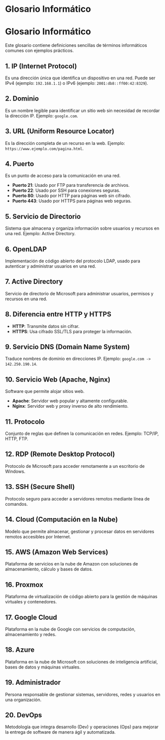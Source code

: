 # Glosario Informático
# Glosario Informático

Este glosario contiene definiciones sencillas de términos informáticos comunes con ejemplos prácticos.

## 1. IP (Internet Protocol)
Es una dirección única que identifica un dispositivo en una red. Puede ser IPv4 (ejemplo: `192.168.1.1`) o IPv6 (ejemplo: `2001:db8::ff00:42:8329`).

## 2. Dominio
Es un nombre legible para identificar un sitio web sin necesidad de recordar la dirección IP. Ejemplo: `google.com`.

## 3. URL (Uniform Resource Locator)
Es la dirección completa de un recurso en la web. Ejemplo: `https://www.ejemplo.com/pagina.html`.

## 4. Puerto
Es un punto de acceso para la comunicación en una red.
- **Puerto 21**: Usado por FTP para transferencia de archivos.
- **Puerto 22**: Usado por SSH para conexiones seguras.
- **Puerto 80**: Usado por HTTP para páginas web sin cifrado.
- **Puerto 443**: Usado por HTTPS para páginas web seguras.

## 5. Servicio de Directorio
Sistema que almacena y organiza información sobre usuarios y recursos en una red. Ejemplo: Active Directory.

## 6. OpenLDAP
Implementación de código abierto del protocolo LDAP, usado para autenticar y administrar usuarios en una red.

## 7. Active Directory
Servicio de directorio de Microsoft para administrar usuarios, permisos y recursos en una red.

## 8. Diferencia entre HTTP y HTTPS
- **HTTP**: Transmite datos sin cifrar.
- **HTTPS**: Usa cifrado SSL/TLS para proteger la información.

## 9. Servicio DNS (Domain Name System)
Traduce nombres de dominio en direcciones IP. Ejemplo: `google.com -> 142.250.190.14`.

## 10. Servicio Web (Apache, Nginx)
Software que permite alojar sitios web.
- **Apache**: Servidor web popular y altamente configurable.
- **Nginx**: Servidor web y proxy inverso de alto rendimiento.

## 11. Protocolo
Conjunto de reglas que definen la comunicación en redes. Ejemplo: TCP/IP, HTTP, FTP.

## 12. RDP (Remote Desktop Protocol)
Protocolo de Microsoft para acceder remotamente a un escritorio de Windows.

## 13. SSH (Secure Shell)
Protocolo seguro para acceder a servidores remotos mediante línea de comandos.

## 14. Cloud (Computación en la Nube)
Modelo que permite almacenar, gestionar y procesar datos en servidores remotos accesibles por Internet.

## 15. AWS (Amazon Web Services)
Plataforma de servicios en la nube de Amazon con soluciones de almacenamiento, cálculo y bases de datos.

## 16. Proxmox
Plataforma de virtualización de código abierto para la gestión de máquinas virtuales y contenedores.

## 17. Google Cloud
Plataforma en la nube de Google con servicios de computación, almacenamiento y redes.

## 18. Azure
Plataforma en la nube de Microsoft con soluciones de inteligencia artificial, bases de datos y máquinas virtuales.

## 19. Administrador
Persona responsable de gestionar sistemas, servidores, redes y usuarios en una organización.

## 20. DevOps
Metodología que integra desarrollo (Dev) y operaciones (Ops) para mejorar la entrega de software de manera ágil y automatizada.
